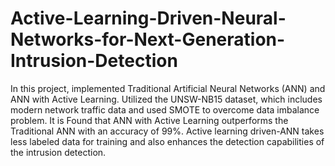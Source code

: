 # Active-Learning-Driven-Neural-Networks-for-Next-Generation-Intrusion-Detection
In this project, implemented Traditional Artificial Neural Networks (ANN) and ANN with Active Learning. Utilized the UNSW-NB15 dataset, which includes modern network traffic data and used SMOTE to overcome data imbalance problem. It is Found that ANN with Active Learning outperforms the Traditional ANN with an accuracy of 99%. Active learning driven-ANN takes less labeled data for training and also enhances the detection capabilities of the intrusion detection.
